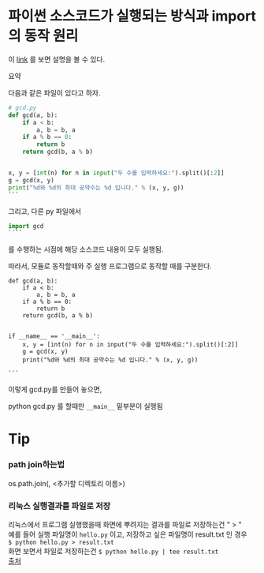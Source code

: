 # 파이썬 소스코드가 실행되는 방식과 import의 동작 원리

이 [link](https://soooprmx.com/archives/2897) 를 보면  설명을 볼 수 있다.   

요약  

다음과 같은 파일이 있다고 하자. 

```python
# gcd.py
def gcd(a, b):
    if a < b:
        a, b = b, a
    if a % b == 0:
        return b
    return gcd(b, a % b)


x, y = [int(n) for n in input("두 수를 입력하세요:").split()[:2]]
g = gcd(x, y)
print("%d와 %d의 최대 공약수는 %d 입니다." % (x, y, g))
​```
```

그리고, 다른 py 파일에서 

```python
import gcd
​````
```

를  수행하는 시점에 해당 소스코드 내용이 모두 실행됨.



따라서, 모듈로 동작할때와 주 실행 프로그램으로 동작할 때를 구분한다. 

```
def gcd(a, b):
    if a < b:
        a, b = b, a
    if a % b == 0:
        return b
    return gcd(b, a % b)


if __name__ == '__main__':
    x, y = [int(n) for n in input("두 수를 입력하세요:").split()[:2]]
    g = gcd(x, y)
    print("%d와 %d의 최대 공약수는 %d 입니다." % (x, y, g))

​```
```

이렇게 gcd.py를 만들어 놓으면, 

python gcd.py 를 할때만 `__main__`  밑부분이 실행됨





# Tip

### path join하는법

os.path.join(<base directory>, <추가할 디렉토리 이름>)  

### 리눅스 실행결과를 파일로 저장 
리눅스에서 프로그램 실행했을때 화면에 뿌려지는 결과를 파일로 저장하는건 " > "  
예를 들어 실행 파일명이 `hello.py` 이고, 저장하고 싶은 파일명이 result.txt 인 경우  
`$ python hello.py > result.txt `  
화면 보면서 파일로 저장하는건 `$ python hello.py | tee result.txt`    
[출처](https://bumsei.tistory.com/381)
